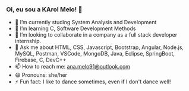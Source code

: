 ### Oi, eu sou a KArol Melo! 👋

- 🔭 I’m currently studing System Analysis and Development
- 🌱 I’m learning C, Software Development Methods 
- 👯 I’m looking to collaborate in a company as a full stack developer internship. 
- 💬 Ask me about HTML, CSS, Javascript, Bootstrap, Angular, Node.js, MySQL, Postman, VSCode, MongoDB, Java, Eclipse, SpringBoot, Firebase, C, DevC++
- 📫 How to reach me: ana.melo91@outlook.com
- 😄 Pronouns: she/her
- ⚡ Fun fact: I like to dance sometimes, even if I don't dance well! 

